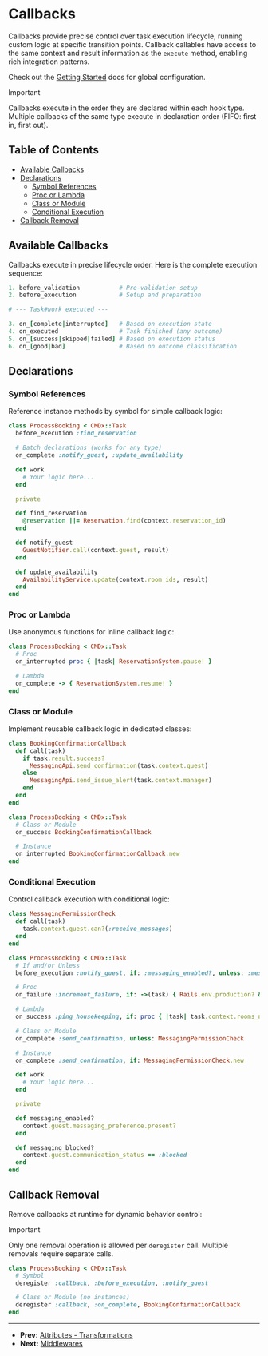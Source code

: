 # Callbacks

Callbacks provide precise control over task execution lifecycle, running custom logic at specific transition points. Callback callables have access to the same context and result information as the `execute` method, enabling rich integration patterns.

Check out the [Getting Started](https://github.com/drexed/cmdx/blob/main/docs/getting_started.md#callbacks) docs for global configuration.

> [!IMPORTANT]
> Callbacks execute in the order they are declared within each hook type. Multiple callbacks of the same type execute in declaration order (FIFO: first in, first out).

## Table of Contents

- [Available Callbacks](#available-callbacks)
- [Declarations](#declarations)
  - [Symbol References](#symbol-references)
  - [Proc or Lambda](#proc-or-lambda)
  - [Class or Module](#class-or-module)
  - [Conditional Execution](#conditional-execution)
- [Callback Removal](#callback-removal)

## Available Callbacks

Callbacks execute in precise lifecycle order. Here is the complete execution sequence:

```ruby
1. before_validation           # Pre-validation setup
2. before_execution            # Setup and preparation

# --- Task#work executed ---

3. on_[complete|interrupted]   # Based on execution state
4. on_executed                 # Task finished (any outcome)
5. on_[success|skipped|failed] # Based on execution status
6. on_[good|bad]               # Based on outcome classification
```

## Declarations

### Symbol References

Reference instance methods by symbol for simple callback logic:

```ruby
class ProcessBooking < CMDx::Task
  before_execution :find_reservation

  # Batch declarations (works for any type)
  on_complete :notify_guest, :update_availability

  def work
    # Your logic here...
  end

  private

  def find_reservation
    @reservation ||= Reservation.find(context.reservation_id)
  end

  def notify_guest
    GuestNotifier.call(context.guest, result)
  end

  def update_availability
    AvailabilityService.update(context.room_ids, result)
  end
end
```

### Proc or Lambda

Use anonymous functions for inline callback logic:

```ruby
class ProcessBooking < CMDx::Task
  # Proc
  on_interrupted proc { |task| ReservationSystem.pause! }

  # Lambda
  on_complete -> { ReservationSystem.resume! }
end
```

### Class or Module

Implement reusable callback logic in dedicated classes:

```ruby
class BookingConfirmationCallback
  def call(task)
    if task.result.success?
      MessagingApi.send_confirmation(task.context.guest)
    else
      MessagingApi.send_issue_alert(task.context.manager)
    end
  end
end

class ProcessBooking < CMDx::Task
  # Class or Module
  on_success BookingConfirmationCallback

  # Instance
  on_interrupted BookingConfirmationCallback.new
end
```

### Conditional Execution

Control callback execution with conditional logic:

```ruby
class MessagingPermissionCheck
  def call(task)
    task.context.guest.can?(:receive_messages)
  end
end

class ProcessBooking < CMDx::Task
  # If and/or Unless
  before_execution :notify_guest, if: :messaging_enabled?, unless: :messaging_blocked?

  # Proc
  on_failure :increment_failure, if: ->(task) { Rails.env.production? && task.class.name.include?("Legacy") }

  # Lambda
  on_success :ping_housekeeping, if: proc { |task| task.context.rooms_need_cleaning? }

  # Class or Module
  on_complete :send_confirmation, unless: MessagingPermissionCheck

  # Instance
  on_complete :send_confirmation, if: MessagingPermissionCheck.new

  def work
    # Your logic here...
  end

  private

  def messaging_enabled?
    context.guest.messaging_preference.present?
  end

  def messaging_blocked?
    context.guest.communication_status == :blocked
  end
end
```

## Callback Removal

Remove callbacks at runtime for dynamic behavior control:

> [!IMPORTANT]
> Only one removal operation is allowed per `deregister` call. Multiple removals require separate calls.

```ruby
class ProcessBooking < CMDx::Task
  # Symbol
  deregister :callback, :before_execution, :notify_guest

  # Class or Module (no instances)
  deregister :callback, :on_complete, BookingConfirmationCallback
end
```

---

- **Prev:** [Attributes - Transformations](attributes/transformations.md)
- **Next:** [Middlewares](middlewares.md)
